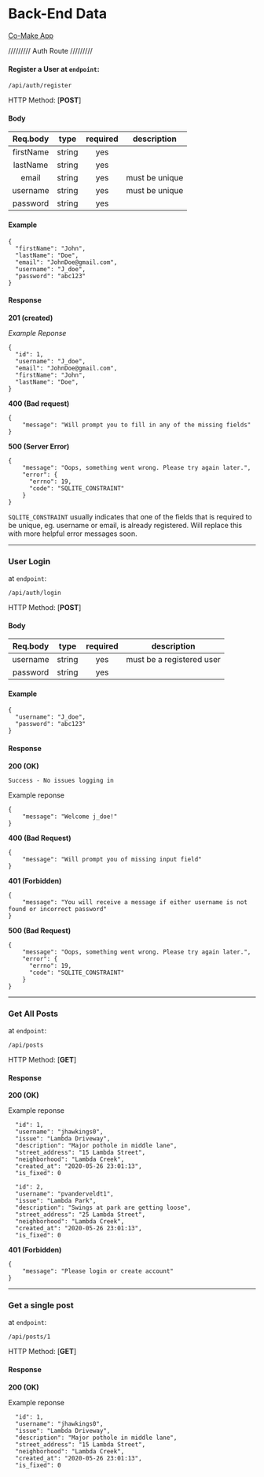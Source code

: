 <!--Header-->
# Back-End Data

<!--App link-->
[Co-Make App](https://co-make-api.herokuapp.com/)

///////// Auth Route /////////

<!--Bold and Italic text-->
#### Register a User at `endpoint`: 
```
/api/auth/register
```

HTTP Method: [**POST**]

#### Body


| Req.body  |  type    | required  | description
|:---------:|:--------:|:---------:|:-------:
| firstName | string   |    yes    |
| lastName  | string   |    yes    |
| email     | string   |    yes    | must be unique
| username  | string   |    yes    | must be unique
| password  | string   |    yes    |

#### Example

```
{
  "firstName": "John",
  "lastName": "Doe",
  "email": "JohnDoe@gmail.com",
  "username": "J_doe",
  "password": "abc123"
}
```

#### Response

**201 (created)**

*Example Reponse*

```
{
  "id": 1,
  "username": "J_doe",
  "email": "JohnDoe@gmail.com",
  "firstName": "John",
  "lastName": "Doe",
}
```

**400 (Bad request)**

```
{
    "message": "Will prompt you to fill in any of the missing fields"
}
```

**500 (Server Error)**

```
{
    "message": "Oops, something went wrong. Please try again later.",
    "error": {
      "errno": 19,
      "code": "SQLITE_CONSTRAINT"
    }
}
```

`SQLITE_CONSTRAINT` usually indicates that one of the fields that is required to be unique, eg. username or email, is already registered. Will replace this with more helpful error messages soon.


----

### User Login

 at `endpoint`: 
```
/api/auth/login
```

HTTP Method: [**POST**]

#### Body


| Req.body  |  type    | required  | description
|:---------:|:--------:|:---------:|:-------:
| username  | string   |    yes    | must be a registered user
| password  | string   |    yes    |

#### Example

```
{
  "username": "J_doe",
  "password": "abc123"
}
```

#### Response

**200 (OK)**

`Success - No issues logging in`

Example reponse

```
{
    "message": "Welcome j_doe!"
}
```
**400 (Bad Request)**

```
{
    "message": "Will prompt you of missing input field"
}
```

**401 (Forbidden)**

```
{
    "message": "You will receive a message if either username is not found or incorrect password"
}
```

**500 (Bad Request)**

```
{
    "message": "Oops, something went wrong. Please try again later.",
    "error": {
      "errno": 19,
      "code": "SQLITE_CONSTRAINT"
    }
}
```

----

### Get All Posts

 at `endpoint`: 
```
/api/posts
```

HTTP Method: [**GET**]

#### Response

**200 (OK)**

Example reponse

```
  "id": 1,
  "username": "jhawkings0",
  "issue": "Lambda Driveway",
  "description": "Major pothole in middle lane",
  "street_address": "15 Lambda Street",
  "neighborhood": "Lambda Creek",
  "created_at": "2020-05-26 23:01:13",
  "is_fixed": 0

  "id": 2,
  "username": "pvanderveldt1",
  "issue": "Lambda Park",
  "description": "Swings at park are getting loose",
  "street_address": "25 Lambda Street",
  "neighborhood": "Lambda Creek",
  "created_at": "2020-05-26 23:01:13",
  "is_fixed": 0
```

**401 (Forbidden)**

```
{
    "message": "Please login or create account"
}
```

---

### Get a single post

 at `endpoint`: 
```
/api/posts/1
```

HTTP Method: [**GET**]

#### Response

**200 (OK)**

Example reponse

```
  "id": 1,
  "username": "jhawkings0",
  "issue": "Lambda Driveway",
  "description": "Major pothole in middle lane",
  "street_address": "15 Lambda Street",
  "neighborhood": "Lambda Creek",
  "created_at": "2020-05-26 23:01:13",
  "is_fixed": 0
```
